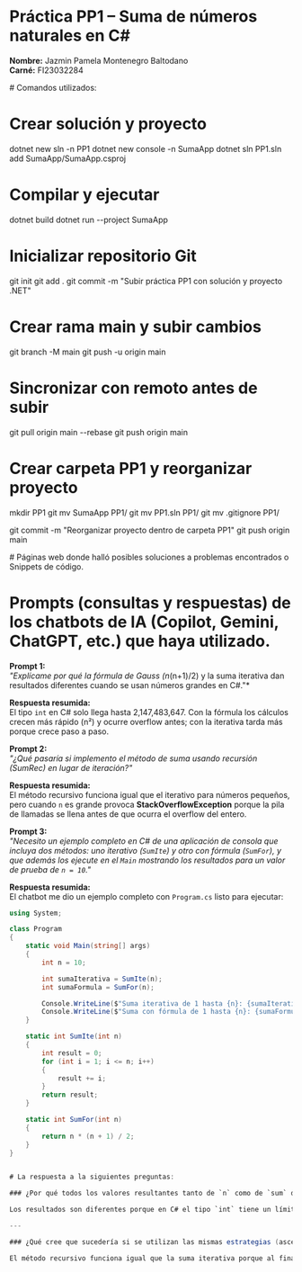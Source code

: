 ﻿# Práctica PP1 – Suma de números naturales en C#

**Nombre:** Jazmin Pamela Montenegro Baltodano  
**Carné:** FI23032284  

﻿# Comandos utilizados: 

# Crear solución y proyecto
dotnet new sln -n PP1
dotnet new console -n SumaApp
dotnet sln PP1.sln add SumaApp/SumaApp.csproj

# Compilar y ejecutar
dotnet build
dotnet run --project SumaApp

# Inicializar repositorio Git
git init
git add .
git commit -m "Subir práctica PP1 con solución y proyecto .NET"

# Crear rama main y subir cambios
git branch -M main
git push -u origin main

# Sincronizar con remoto antes de subir
git pull origin main --rebase
git push origin main

# Crear carpeta PP1 y reorganizar proyecto
mkdir PP1
git mv SumaApp PP1/
git mv PP1.sln PP1/
git mv .gitignore PP1/

git commit -m "Reorganizar proyecto dentro de carpeta PP1"
git push origin main

﻿# Páginas web donde halló posibles soluciones a problemas encontrados o Snippets de código.

# Prompts (consultas y respuestas) de los chatbots de IA (Copilot, Gemini, ChatGPT, etc.) que haya utilizado.

**Prompt 1:**  
*"Explícame por qué la fórmula de Gauss (n*(n+1)/2) y la suma iterativa dan resultados diferentes cuando se usan números grandes en C#."*  

**Respuesta resumida:**  
El tipo `int` en C# solo llega hasta 2,147,483,647. Con la fórmula los cálculos crecen más rápido (n²) y ocurre overflow antes; con la iterativa tarda más porque crece paso a paso.  

**Prompt 2:**  
*"¿Qué pasaría si implemento el método de suma usando recursión (SumRec) en lugar de iteración?"*  

**Respuesta resumida:**  
El método recursivo funciona igual que el iterativo para números pequeños, pero cuando `n` es grande provoca **StackOverflowException** porque la pila de llamadas se llena antes de que ocurra el overflow del entero.  

**Prompt 3:**  
*"Necesito un ejemplo completo en C# de una aplicación de consola que incluya dos métodos: uno iterativo (`SumIte`) y otro con fórmula (`SumFor`), y que además los ejecute en el `Main` mostrando los resultados para un valor de prueba de `n = 10`."*  

**Respuesta resumida:**  
El chatbot me dio un ejemplo completo con `Program.cs` listo para ejecutar:

```csharp
using System;

class Program
{
    static void Main(string[] args)
    {
        int n = 10;

        int sumaIterativa = SumIte(n);
        int sumaFormula = SumFor(n);

        Console.WriteLine($"Suma iterativa de 1 hasta {n}: {sumaIterativa}");
        Console.WriteLine($"Suma con fórmula de 1 hasta {n}: {sumaFormula}");
    }

    static int SumIte(int n)
    {
        int result = 0;
        for (int i = 1; i <= n; i++)
        {
            result += i;
        }
        return result;
    }

    static int SumFor(int n)
    {
        return n * (n + 1) / 2;
    }
}


# La respuesta a la siguientes preguntas:

### ¿Por qué todos los valores resultantes tanto de `n` como de `sum` difieren entre métodos (fórmula e implementación iterativa) y estrategias (ascendente y descendente)?

Los resultados son diferentes porque en C# el tipo `int` tiene un límite máximo, y cuando se pasa de ese valor ocurre un **overflow** y los números empiezan a volverse negativos.

---

### ¿Qué cree que sucedería si se utilizan las mismas estrategias (ascendente y descendente) pero con el método recursivo de suma (SumRec)?

El método recursivo funciona igual que la suma iterativa porque al final hace lo mismo: va sumando de 1 en 1.

